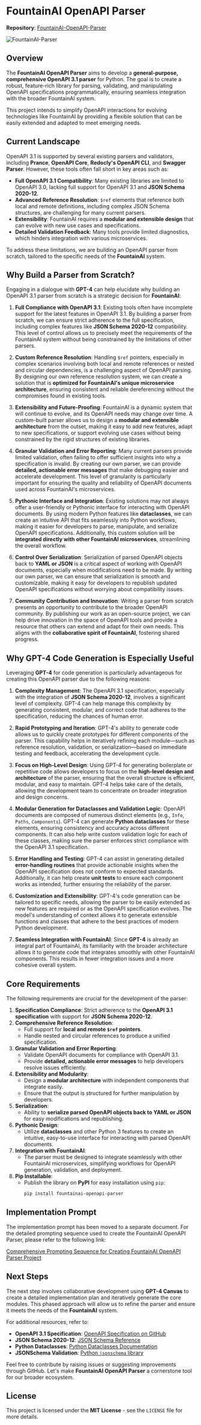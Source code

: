 # FountainAI OpenAPI Parser

**Repository**: [FountainAI-OpenAPI-Parser](https://github.com/Contexter/FountainAI-OpenAPI-Parser)

![FountainAI-Parser](https://coach.benedikt-eickhoff.de/koken/storage/originals/66/a3/Parser-Illustration.png)

## Overview

The **FountainAI OpenAPI Parser** aims to develop a **general-purpose, comprehensive OpenAPI 3.1 parser** for Python. The goal is to create a robust, feature-rich library for parsing, validating, and manipulating OpenAPI specifications programmatically, ensuring seamless integration with the broader FountainAI system.

This project intends to simplify OpenAPI interactions for evolving technologies like FountainAI by providing a flexible solution that can be easily extended and adapted to meet emerging needs.

## Current Landscape

OpenAPI 3.1 is supported by several existing parsers and validators, including **Prance**, **OpenAPI Core**, **Redocly's OpenAPI CLI**, and **Swagger Parser**. However, these tools often fall short in key areas such as:

- **Full OpenAPI 3.1 Compatibility**: Many existing libraries are limited to OpenAPI 3.0, lacking full support for OpenAPI 3.1 and **JSON Schema 2020-12**.
- **Advanced Reference Resolution**: `$ref` elements that reference both local and remote definitions, including complex JSON Schema structures, are challenging for many current parsers.
- **Extensibility**: FountainAI requires a **modular and extensible design** that can evolve with new use cases and specifications.
- **Detailed Validation Feedback**: Many tools provide limited diagnostics, which hinders integration with various microservices.

To address these limitations, we are building an OpenAPI parser from scratch, tailored to the specific needs of the **FountainAI** system.

## Why Build a Parser from Scratch?

Engaging in a dialogue with **GPT-4** can help elucidate why building an OpenAPI 3.1 parser from scratch is a strategic decision for **FountainAI**:

1. **Full Compliance with OpenAPI 3.1**: Existing tools often have incomplete support for the latest features in OpenAPI 3.1. By building a parser from scratch, we can ensure strict adherence to the full specification, including complex features like **JSON Schema 2020-12** compatibility. This level of control allows us to precisely meet the requirements of the FountainAI system without being constrained by the limitations of other parsers.

2. **Custom Reference Resolution**: Handling `$ref` pointers, especially in complex scenarios involving both local and remote references or nested and circular dependencies, is a challenging aspect of OpenAPI parsing. By designing our own reference resolution system, we can create a solution that is **optimized for FountainAI's unique microservice architecture**, ensuring consistent and reliable dereferencing without the compromises found in existing tools.

3. **Extensibility and Future-Proofing**: FountainAI is a dynamic system that will continue to evolve, and its OpenAPI needs may change over time. A custom-built parser allows us to design a **modular and extensible architecture** from the outset, making it easy to add new features, adapt to new specifications, or support evolving use cases without being constrained by the rigid structures of existing libraries.

4. **Granular Validation and Error Reporting**: Many current parsers provide limited validation, often failing to offer sufficient insights into why a specification is invalid. By creating our own parser, we can provide **detailed, actionable error messages** that make debugging easier and accelerate development. This level of granularity is particularly important for ensuring the quality and reliability of OpenAPI documents used across FountainAI's microservices.

5. **Pythonic Interface and Integration**: Existing solutions may not always offer a user-friendly or Pythonic interface for interacting with OpenAPI documents. By using modern Python features like **dataclasses**, we can create an intuitive API that fits seamlessly into Python workflows, making it easier for developers to parse, manipulate, and serialize OpenAPI specifications. Additionally, this custom solution will be **integrated directly with other FountainAI microservices**, streamlining the overall workflow.

6. **Control Over Serialization**: Serialization of parsed OpenAPI objects back to **YAML or JSON** is a critical aspect of working with OpenAPI documents, especially when modifications need to be made. By writing our own parser, we can ensure that serialization is smooth and customizable, making it easy for developers to republish updated OpenAPI specifications without worrying about compatibility issues.

7. **Community Contribution and Innovation**: Writing a parser from scratch presents an opportunity to contribute to the broader OpenAPI community. By publishing our work as an open-source project, we can help drive innovation in the space of OpenAPI tools and provide a resource that others can extend and adapt for their own needs. This aligns with the **collaborative spirit of FountainAI**, fostering shared progress.

## Why GPT-4 Code Generation is Especially Useful

Leveraging **GPT-4** for code generation is particularly advantageous for creating this OpenAPI parser due to the following reasons:

1. **Complexity Management**: The OpenAPI 3.1 specification, especially with the integration of **JSON Schema 2020-12**, involves a significant level of complexity. GPT-4 can help manage this complexity by generating consistent, modular, and correct code that adheres to the specification, reducing the chances of human error.

2. **Rapid Prototyping and Iteration**: GPT-4's ability to generate code allows us to quickly create prototypes for different components of the parser. This capability helps in iteratively refining each module—such as reference resolution, validation, or serialization—based on immediate testing and feedback, accelerating the development cycle.

3. **Focus on High-Level Design**: Using GPT-4 for generating boilerplate or repetitive code allows developers to focus on the **high-level design and architecture** of the parser, ensuring that the overall structure is efficient, modular, and easy to maintain. GPT-4 helps take care of the details, allowing the development team to concentrate on broader integration and design concerns.

4. **Modular Generation for Dataclasses and Validation Logic**: OpenAPI documents are composed of numerous distinct elements (e.g., `Info`, `Paths`, `Components`). GPT-4 can generate **Python dataclasses** for these elements, ensuring consistency and accuracy across different components. It can also help write custom validation logic for each of these classes, making sure the parser enforces strict compliance with the OpenAPI 3.1 specification.

5. **Error Handling and Testing**: GPT-4 can assist in generating detailed **error-handling routines** that provide actionable insights when the OpenAPI specification does not conform to expected standards. Additionally, it can help create **unit tests** to ensure each component works as intended, further ensuring the reliability of the parser.

6. **Customization and Extensibility**: GPT-4's code generation can be tailored to specific needs, allowing the parser to be easily extended as new features are required or as the OpenAPI specification evolves. The model's understanding of context allows it to generate extensible functions and classes that adhere to the best practices of modern Python development.

7. **Seamless Integration with FountainAI**: Since **GPT-4** is already an integral part of FountainAI, its familiarity with the broader architecture allows it to generate code that integrates smoothly with other FountainAI components. This results in fewer integration issues and a more cohesive overall system.

## Core Requirements

The following requirements are crucial for the development of the parser:

1. **Specification Compliance**: Strict adherence to the **OpenAPI 3.1 specification** with support for **JSON Schema 2020-12**.
2. **Comprehensive Reference Resolution**:
   - Full support for **local and remote `$ref` pointers**.
   - Handle nested and circular references to produce a unified specification.
3. **Granular Validation and Error Reporting**:
   - Validate OpenAPI documents for compliance with OpenAPI 3.1.
   - Provide **detailed, actionable error messages** to help developers resolve issues efficiently.
4. **Extensibility and Modularity**:
   - Design a **modular architecture** with independent components that integrate easily.
   - Ensure that the output is structured for further manipulation by developers.
5. **Serialization**:
   - Ability to **serialize parsed OpenAPI objects back to YAML or JSON** for easy modifications and republishing.
6. **Pythonic Design**:
   - Utilize **dataclasses** and other Python 3 features to create an intuitive, easy-to-use interface for interacting with parsed OpenAPI documents.
7. **Integration with FountainAI**:
   - The parser must be designed to integrate seamlessly with other FountainAI microservices, simplifying workflows for OpenAPI generation, validation, and deployment.
8. **Pip Installable**:
   - Publish the library on **PyPI** for easy installation using `pip`:
     ```sh
     pip install fountainai-openapi-parser
     ```

## Implementation Prompt

The implementation prompt has been moved to a separate document. For the detailed prompting sequence used to create the FountainAI OpenAPI Parser, please refer to the following link:

[Comprehensive Prompting Sequence for Creating FountainAI OpenAPI Parser Project](https://github.com/Contexter/FountainAI-OpenAPI-Parser/blob/main/Comprehensive%20Prompting%20Sequence%20for%20Creating%20FountainAI%20OpenAPI%20Parser%20Project.md)

## Next Steps

The next step involves collaborative development using **GPT-4 Canvas** to create a detailed implementation plan and iteratively generate the core modules. This phased approach will allow us to refine the parser and ensure it meets the needs of the **FountainAI** system.

For additional resources, refer to:
- **OpenAPI 3.1 Specification**: [OpenAPI Specification on GitHub](https://github.com/OAI/OpenAPI-Specification/blob/main/versions/3.1.0.md)
- **JSON Schema 2020-12**: [JSON Schema Reference](https://json-schema.org/specification-links.html#2020-12)
- **Python Dataclasses**: [Python Dataclasses Documentation](https://docs.python.org/3/library/dataclasses.html)
- **JSONSchema Validation**: [Python `jsonschema` library](https://pypi.org/project/jsonschema/)

Feel free to contribute by raising issues or suggesting improvements through GitHub. Let's make **FountainAI OpenAPI Parser** a cornerstone tool for our broader ecosystem.

## License

This project is licensed under the **MIT License** - see the `LICENSE` file for more details.
